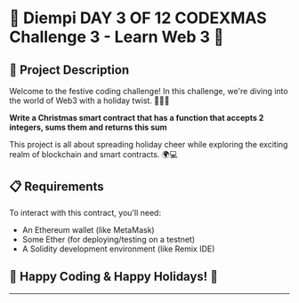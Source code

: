 
# 🎄 Diempi DAY 3 OF 12 CODEXMAS Challenge 3 - Learn Web 3 🎄

## 🌟 Project Description
Welcome to the festive coding challenge! In this challenge, we're diving into the world of Web3 with a holiday twist. 🎅🏼🚀

**Write a Christmas smart contract that has a function that accepts 2 integers, sums them and returns this sum**

This project is all about spreading holiday cheer while exploring the exciting realm of blockchain and smart contracts. 🌍💻

## 📋 Requirements
To interact with this contract, you'll need:
- An Ethereum wallet (like MetaMask)
- Some Ether (for deploying/testing on a testnet)
- A Solidity development environment (like Remix IDE)


## 🎉 Happy Coding & Happy Holidays! 🎉

---
